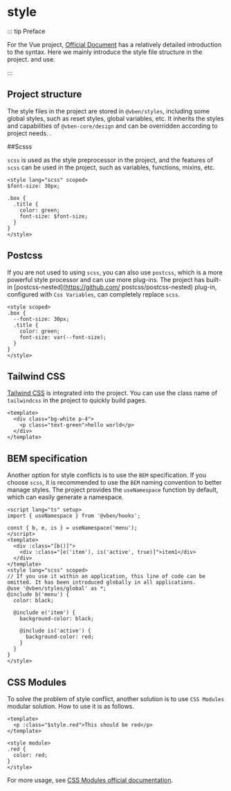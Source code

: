 # style

::: tip Preface

For the Vue project, [Official Document](https://vuejs.org/api/sfc-css-features.html#deep-selectors) has a relatively detailed introduction to the syntax. Here we mainly introduce the style file structure in the project. and use.

:::

## Project structure

The style files in the project are stored in `@vben/styles`, including some global styles, such as reset styles, global variables, etc. It inherits the styles and capabilities of `@vben-core/design` and can be overridden according to project needs. .

##Scsss

`scss` is used as the style preprocessor in the project, and the features of `scss` can be used in the project, such as variables, functions, mixins, etc.

```vue
<style lang="scss" scoped>
$font-size: 30px;

.box {
  .title {
    color: green;
    font-size: $font-size;
  }
}
</style>
```

## Postcss

If you are not used to using `scss`, you can also use `postcss`, which is a more powerful style processor and can use more plug-ins. The project has built-in [postcss-nested](https://github.com/ postcss/postcss-nested) plug-in, configured with `Css Variables`, can completely replace `scss`.

```vue
<style scoped>
.box {
  --font-size: 30px;
  .title {
    color: green;
    font-size: var(--font-size);
  }
}
</style>
```

## Tailwind CSS

[Tailwind CSS](https://tailwindcss.com/) is integrated into the project. You can use the class name of `tailwindcss` in the project to quickly build pages.

```vue
<template>
  <div class="bg-white p-4">
    <p class="text-green">hello world</p>
  </div>
</template>
```

## BEM specification

Another option for style conflicts is to use the `BEM` specification. If you choose `scss`, it is recommended to use the `BEM` naming convention to better manage styles. The project provides the `useNamespace` function by default, which can easily generate a namespace.

```vue
<script lang="ts" setup>
import { useNamespace } from '@vben/hooks';

const { b, e, is } = useNamespace('menu');
</script>
<template>
  <div :class="[b()]">
    <div :class="[e('item'), is('active', true)]">item1</div>
  </div>
</template>
<style lang="scss" scoped>
// If you use it within an application, this line of code can be omitted. It has been introduced globally in all applications.
@use '@vben/styles/global' as *;
@include b('menu') {
  color: black;

  @include e('item') {
    background-color: black;

    @include is('active') {
      background-color: red;
    }
  }
}
</style>
```

## CSS Modules

To solve the problem of style conflict, another solution is to use `CSS Modules` modular solution. How to use it is as follows.

```vue
<template>
  <p :class="$style.red">This should be red</p>
</template>

<style module>
.red {
  color: red;
}
</style>
```

For more usage, see [CSS Modules official documentation](https://vuejs.org/api/sfc-css-features.html#css-modules).